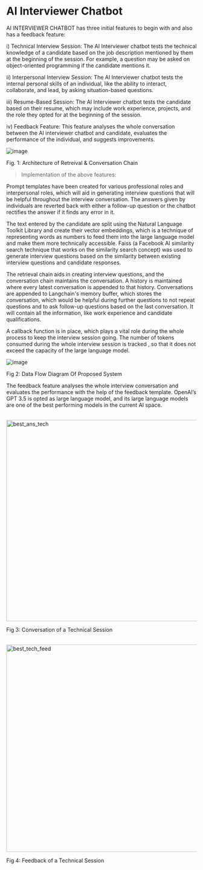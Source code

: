 # AI Interviewer Chatbot
AI INTERVIEWER CHATBOT has three initial features to begin with and also has a feedback feature: <br>

i) Technical Interview Session: The AI Interviewer chatbot tests the technical knowledge of a candidate based on the job description mentioned by them at the beginning of the session. For example, a question may be asked on object-oriented programming if the candidate mentions it. <br>

ii) Interpersonal Interview Session: The AI Interviewer chatbot tests the internal personal skills of an individual, like the ability to interact, collaborate, and lead, by asking situation-based questions. <br>

iii) Resume-Based Session: The AI Interviewer chatbot tests the candidate based on their resume, which may include work experience, projects, and the role they opted for at the beginning of the session. <br>

iv) Feedback Feature: This feature analyses the whole conversation between the AI interviewer chatbot and candidate, evaluates the performance of the individual, and suggests improvements. <br> 

![image](https://github.com/Kushal1306/Chat-KCR-Your-AI-Interviewer-for-Technical-HR-Brilliance/assets/95643826/ad398495-26c5-492c-917b-4eb2dd267040)

 Fig. 1:  Architecture of  Retreival & Conversation Chain <br>
 
>Implementation of the above features:

Prompt templates have been created for various professional roles and interpersonal roles, which will aid  in generating interview questions that will be helpful throughout the interview conversation. The answers given by individuals are reverted back with either a follow-up question or the chatbot rectifies the answer if it finds any error in it.

The text entered by the candidate are split using the Natural Language Toolkit Library and create their vector embeddings, which is a technique of representing words as numbers to feed them into the large language model and make them more technically accessible. Faiss (a Facebook AI similarity search technique that works on the similarity search concept) was used to generate interview questions based on the similarity between existing interview questions and candidate responses.

The retrieval chain aids in creating interview questions, and the conversation chain maintains the conversation. A history is maintained where every latest conversation is appended to that history. Conversations are appended to Langchain's memory buffer, which stores the conversation, which would be helpful during further questions to not repeat questions and to ask follow-up questions based on the last conversation. It will contain all the information, like work experience and candidate qualifications. 

A callback function is in place, which plays a vital role during the whole process to keep the interview session going. The number of tokens consumed during the whole interview session is tracked , so that it does not exceed the capacity of the large language model. <br>

![image](https://github.com/Kushal1306/Chat-KCR-Your-AI-Interviewer-for-Technical-HR-Brilliance/assets/95643826/5c157f02-bd23-4896-8540-323bf415bcc6)

Fig 2: Data Flow Diagram Of Proposed System <br>
 
The feedback feature analyses the whole interview conversation and evaluates the performance with the help of the feedback template. OpenAI’s GPT 3.5 is opted as large language model, and its large language models are one of the best performing models in the current AI space.

<br>

<img width="531" alt="best_ans_tech" src="https://github.com/Kushal1306/Chat-KCR-Your-AI-Interviewer-for-Technical-HR-Brilliance/assets/95643826/2a351185-ad76-4c08-8aa6-6edd3eb41353">

Fig 3: Conversation of a Technical Session

<br>

<img width="547" alt="best_tech_feed" src="https://github.com/Kushal1306/Chat-KCR-Your-AI-Interviewer-for-Technical-HR-Brilliance/assets/95643826/ff3a4b56-7265-4499-ad8f-17e655698014">

 Fig 4: Feedback of a Technical Session


